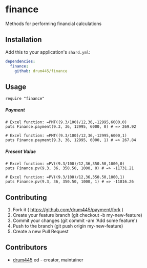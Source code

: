 # finance

Methods for performing financial calculations

## Installation

Add this to your application's `shard.yml`:

```yaml
dependencies:
  finance:
    github: drum445/finance
```

## Usage

```crystal
require "finance"
```

##### Payment
```crystal
# Excel function: =PMT((9.3/100)/12,36,-12995,6000,0)
puts Finance.payment(9.3, 36, 12995, 6000, 0) # => 269.92

# Excel function: =PMT((9.3/100)/12,36,-12995,6000,1)
puts Finance.payment(9.3, 36, 12995, 6000, 1) # => 267.84
```
##### Present Value
```crystal
# Excel function: =PV((9.3/100)/12,36,350.50,1000,0)
puts Finance.pv(9.3, 36, 350.50, 1000, 0) # => -11731.21

# Excel function: =PV((9.3/100)/12,36,350.50,1000,1)
puts Finance.pv(9.3, 36, 350.50, 1000, 1) # => -11816.26
```

## Contributing

1. Fork it ( https://github.com/drum445/payment/fork )
2. Create your feature branch (git checkout -b my-new-feature)
3. Commit your changes (git commit -am 'Add some feature')
4. Push to the branch (git push origin my-new-feature)
5. Create a new Pull Request

## Contributors

- [drum445](https://github.com/drum445) ed - creator, maintainer
